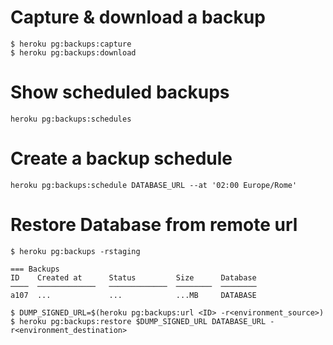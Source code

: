 # Capture & download a backup

```
$ heroku pg:backups:capture
$ heroku pg:backups:download
```

# Show scheduled backups

```
heroku pg:backups:schedules
```

# Create a backup schedule

```
heroku pg:backups:schedule DATABASE_URL --at '02:00 Europe/Rome'
```

# Restore Database from remote url

```
$ heroku pg:backups -rstaging

=== Backups
ID    Created at      Status         Size      Database
────  ─────────────   ─────────────  ────────  ────────
a107  ...             ...            ...MB     DATABASE

$ DUMP_SIGNED_URL=$(heroku pg:backups:url <ID> -r<environment_source>)
$ heroku pg:backups:restore $DUMP_SIGNED_URL DATABASE_URL -r<environment_destination>
```
